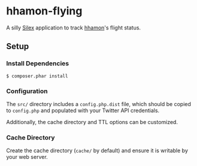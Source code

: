 # hhamon-flying

A silly [Silex][1] application to track [hhamon][2]'s flight status.

## Setup

### Install Dependencies

    $ composer.phar install

### Configuration

The `src/` directory includes a `config.php.dist` file, which should be copied
to `config.php` and populated with your Twitter API credentials.

Additionally, the cache directory and TTL options can be customized.

### Cache Directory

Create the cache directory (`cache/` by default) and ensure it is writable by
your web server.

  [1]: http://silex.sensiolabs.org/
  [2]: http://twitter.com/hhamon

